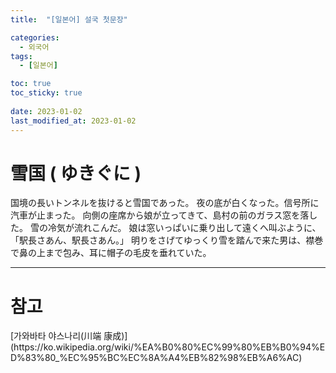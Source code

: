```yaml
---
title:  "[일본어] 설국 첫문장"

categories:
  - 외국어
tags:
  - [일본어]

toc: true
toc_sticky: true
 
date: 2023-01-02
last_modified_at: 2023-01-02
---
```


<h1>雪国 ( ゆきぐに )</h1>

国境の長いトンネルを抜けると雪国であった。
夜の底が白くなった。信号所に汽車が止まった。
向側の座席から娘が立ってきて、島村の前のガラス窓を落した。
雪の冷気が流れこんだ。
娘は窓いっぱいに乗り出して遠くへ叫ぶように、
「駅長さあん、駅長さあん。」
明りをさげてゆっくり雪を踏んで来た男は、襟巻で鼻の上まで包み、耳に帽子の毛皮を垂れていた。

---
<h1>참고</h1>
[가와바타 야스나리(川端 康成)](https://ko.wikipedia.org/wiki/%EA%B0%80%EC%99%80%EB%B0%94%ED%83%80_%EC%95%BC%EC%8A%A4%EB%82%98%EB%A6%AC)